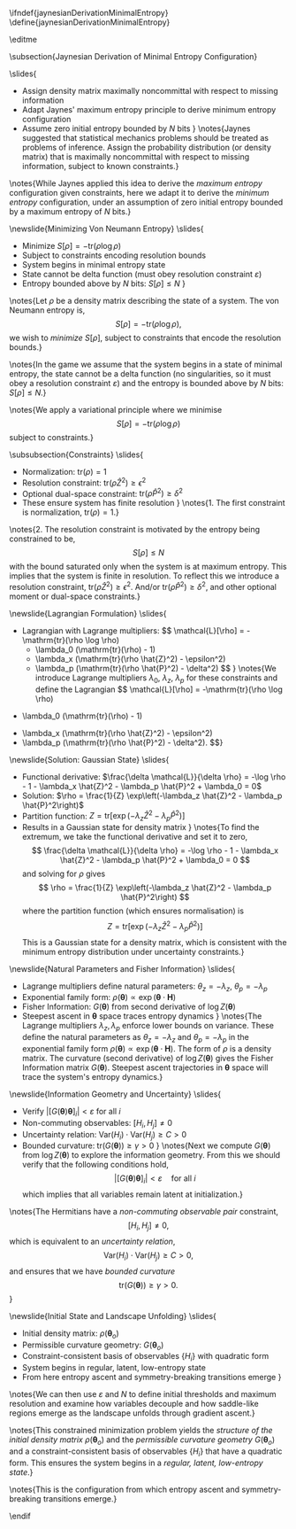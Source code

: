 \ifndef{jaynesianDerivationMinimalEntropy}
\define{jaynesianDerivationMinimalEntropy}

\editme

\subsection{Jaynesian Derivation of Minimal Entropy Configuration}

\slides{
- Assign density matrix maximally noncommittal with respect to missing information
- Adapt Jaynes' maximum entropy principle to derive minimum entropy configuration
- Assume zero initial entropy bounded by $N$ bits
}
\notes{Jaynes suggested that statistical mechanics problems should be treated as problems of inference. Assign the probability distribution (or density matrix) that is maximally noncommittal with respect to missing information, subject to known constraints.}

\notes{While Jaynes applied this idea to derive the *maximum entropy* configuration given constraints, here we adapt it to derive the *minimum entropy* configuration, under an assumption of zero initial entropy bounded by a maximum entropy of $N$ bits.}

\newslide{Minimizing Von Neumann Entropy}
\slides{
- Minimize $S[\rho] = -\mathrm{tr}(\rho \log \rho)$
- Subject to constraints encoding resolution bounds
- System begins in minimal entropy state
- State cannot be delta function (must obey resolution constraint $\varepsilon$)
- Entropy bounded above by $N$ bits: $S[\rho] \leq N$
}

\notes{Let $\rho$ be a density matrix describing the state of a system. The von Neumann entropy is,
$$
S[\rho] = -\mathrm{tr}(\rho \log \rho),
$$
we wish to *minimize* $S[\rho]$, subject to constraints that encode the resolution bounds.}

\notes{In the game we assume that the system begins in a state of minimal entropy, the state cannot be a delta function (no singularities, so it must obey a resolution constraint $\varepsilon$) and the entropy is bounded above by $N$ bits: $S[\rho] \leq N$.}

\notes{We apply a variational principle where we minimise
$$
S[\rho] = -\mathrm{tr}(\rho \log \rho)
$$
subject to constraints.}

\subsubsection{Constraints}
\slides{
- Normalization: $\mathrm{tr}(\rho) = 1$
- Resolution constraint: $\mathrm{tr}(\rho \hat{Z}^2) \geq \epsilon^2$
- Optional dual-space constraint: $\mathrm{tr}(\rho \hat{P}^2) \geq \delta^2$
- These ensure system has finite resolution
}
\notes{1. The first constraint is normalization, $\mathrm{tr}(\rho) = 1$.}

\notes{2. The resolution constraint is motivated by the entropy being constrained to be, 
$$
S[\rho] \leq N
$$
with the bound saturated only when the system is at maximum entropy. This implies that the system is finite in resolution. To reflect this we introduce a resolution constraint, $\mathrm{tr}(\rho \hat{Z}^2) \geq \epsilon^2$. And/or $\mathrm{tr}(\rho \hat{P}^2) \geq \delta^2$, and other optional moment or dual-space constraints.}


\newslide{Lagrangian Formulation}
\slides{
- Lagrangian with Lagrange multipliers:
  $$
  \mathcal{L}[\rho] = -\mathrm{tr}(\rho \log \rho)
  + \lambda_0 (\mathrm{tr}(\rho) - 1)
  - \lambda_x (\mathrm{tr}(\rho \hat{Z}^2) - \epsilon^2)
  - \lambda_p (\mathrm{tr}(\rho \hat{P}^2) - \delta^2)
  $$
}
\notes{We introduce Lagrange multipliers $\lambda_0$, $\lambda_z$, $\lambda_p$ for these constraints and define the Lagrangian
$$
\mathcal{L}[\rho] = -\mathrm{tr}(\rho \log \rho)
+ \lambda_0 (\mathrm{tr}(\rho) - 1)
- \lambda_x (\mathrm{tr}(\rho \hat{Z}^2) - \epsilon^2)
- \lambda_p (\mathrm{tr}(\rho \hat{P}^2) - \delta^2).
$$}


\newslide{Solution: Gaussian State}
\slides{
- Functional derivative: $\frac{\delta \mathcal{L}}{\delta \rho} = -\log \rho - 1 - \lambda_x \hat{Z}^2 - \lambda_p \hat{P}^2 + \lambda_0 = 0$
- Solution: $\rho = \frac{1}{Z} \exp\left(-\lambda_z \hat{Z}^2 - \lambda_p \hat{P}^2\right)$
- Partition function: $Z = \mathrm{tr}\left[\exp\left(-\lambda_z \hat{Z}^2 - \lambda_p \hat{P}^2\right)\right]$
- Results in a Gaussian state for density matrix
}
\notes{To find the extremum, we take the functional derivative and set it to zero,
$$
\frac{\delta \mathcal{L}}{\delta \rho} = -\log \rho - 1 - \lambda_x \hat{Z}^2 - \lambda_p \hat{P}^2 + \lambda_0 = 0
$$
and solving for $\rho$ gives
$$
\rho = \frac{1}{Z} \exp\left(-\lambda_z \hat{Z}^2 - \lambda_p \hat{P}^2\right)
$$
where the partition function (which ensures normalisation) is
$$
Z = \mathrm{tr}\left[\exp\left(-\lambda_z \hat{Z}^2 - \lambda_p \hat{P}^2\right)\right]
$$
This is a Gaussian state for a density matrix, which is consistent with the minimum entropy distribution under uncertainty constraints.}

\newslide{Natural Parameters and Fisher Information}
\slides{
- Lagrange multipliers define natural parameters: $\theta_z = -\lambda_z$, $\theta_p = -\lambda_p$
- Exponential family form: $\rho(\boldsymbol{\theta}) \propto \exp(\boldsymbol{\theta} \cdot \mathbf{H})$
- Fisher Information: $G(\boldsymbol{\theta})$ from second derivative of $\log Z(\boldsymbol{\theta})$
- Steepest ascent in $\boldsymbol{\theta}$ space traces entropy dynamics
}
\notes{The Lagrange multipliers $\lambda_z, \lambda_p$ enforce lower bounds on variance. These define the natural parameters as $\theta_z = -\lambda_z$ and $\theta_p = -\lambda_p$ in the exponential family form $\rho(\boldsymbol{\theta}) \propto \exp(\boldsymbol{\theta} \cdot \mathbf{H})$. The form of $\rho$ is a density matrix. The curvature (second derivative) of $\log Z(\boldsymbol{\theta})$ gives the Fisher Information matrix $G(\boldsymbol{\theta})$. Steepest ascent trajectories in $\boldsymbol{\theta}$ space will trace the system's entropy dynamics.}


\newslide{Information Geometry and Uncertainty}
\slides{
- Verify $\left| \left[G(\boldsymbol{\theta}) \boldsymbol{\theta}\right]_i \right| < \varepsilon$ for all $i$
- Non-commuting observables: $[H_i, H_j] \neq 0$
- Uncertainty relation: $\mathrm{Var}(H_i) \cdot \mathrm{Var}(H_j) \geq C > 0$
- Bounded curvature: $\mathrm{tr}(G(\boldsymbol{\theta})) \geq \gamma > 0$
}
\notes{Next we compute $G(\boldsymbol{\theta})$ from $\log Z(\boldsymbol{\theta})$ to explore the information geometry. From this we should verify that the following conditions hold,
$$
\left| \left[G(\boldsymbol{\theta}) \boldsymbol{\theta}\right]_i \right| < \varepsilon \quad \text{for all } i
$$
which implies that all variables remain latent at initialization.}

\notes{The Hermitians have a *non-commuting observable pair* constraint,
$$
  [H_i, H_j] \neq 0,
$$
which is equivalent to an *uncertainty relation*,
$$
  \mathrm{Var}(H_i) \cdot \mathrm{Var}(H_j) \geq C > 0,
$$
and ensures that we have *bounded curvature*
$$
\mathrm{tr}(G(\boldsymbol{\theta})) \geq \gamma > 0.
$$}


\newslide{Initial State and Landscape Unfolding}
\slides{
- Initial density matrix: $\rho(\boldsymbol{\theta}_o)$
- Permissible curvature geometry: $G(\boldsymbol{\theta}_o)$
- Constraint-consistent basis of observables $\{H_i\}$ with quadratic form
- System begins in regular, latent, low-entropy state
- From here entropy ascent and symmetry-breaking transitions emerge
}

\notes{We can then use $\varepsilon$ and $N$ to define initial thresholds and maximum resolution and examine how variables decouple and how saddle-like regions emerge as the landscape unfolds through gradient ascent.}

\notes{This constrained minimization problem yields the *structure of the initial density matrix* $\rho(\boldsymbol{\theta}_o)$ and the *permissible curvature geometry* $G(\boldsymbol{\theta}_o)$ and a constraint-consistent basis of observables $\{H_i\}$ that have a quadratic form. This ensures the system begins in a *regular, latent, low-entropy state*.}

\notes{This is the configuration from which entropy ascent and symmetry-breaking transitions emerge.}


\endif 
